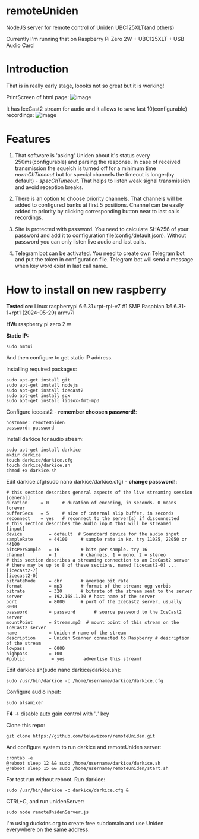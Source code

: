 # remoteUniden
NodeJS server for remote control of Uniden UBC125XLT(and others)

Currently I'm running that on Raspberry Pi Zero 2W + UBC125XLT + USB Audio Card

# Introduction
That is in really early stage, loooks not so great but it is working!

PrintScreen of html page:
![image](https://github.com/telewizoor/remoteUniden/assets/67103591/bffc9a78-c214-478c-b5c3-2cd4c3eca3c0)

It has IceCast2 stream for audio and it allows to save last 10(configurable) recordings:
![image](https://github.com/telewizoor/remoteUniden/assets/67103591/291189db-a66e-48b2-8c06-fe4c58683f46)

# Features
1. That software is 'asking' Uniden about it's status every 250ms(configurable) and parsing the response. In case of received transmission the squelch is turned off for a minimum time *normChTimeout* but for special channels the timeout is longer(by default) - *specChTimeout*. That helps to listen weak signal transmission and avoid reception breaks. 

2. There is an option to choose priority channels. That channels will be added to configured banks at first 5 positions. Channel can be easily added to priority by clicking corresponding button near to last calls recordings.

3. Site is protected with password. You need to calculate SHA256 of your password and add it to configuration file(config/default.json). Without password you can only listen live audio and last calls.

4. Telegram bot can be activated. You need to create own Telegram bot and put the token in configuration file. Telegram bot will send a message when key word exist in last call name.

# How to install on new raspberry

**Tested on:**
Linux raspberrypi 6.6.31+rpt-rpi-v7 #1 SMP Raspbian 1:6.6.31-1+rpt1 (2024-05-29) armv7l

**HW:**
raspberry pi zero 2 w

**Static IP:**

    sudo nmtui

And then configure to get static IP address.

Installing required packages:

    sudo apt-get install git
    sudo apt-get install nodejs
    sudo apt-get install icecast2
    sudo apt-get install sox
    sudo apt-get install libsox-fmt-mp3

Configure icecast2 - **remember choosen password!**:

    hostname: remoteUniden
    password: password

Install darkice for audio stream:

    sudo apt-get install darkice
    mkdir darkice
    touch darkice/darkice.cfg
    touch darkice/darkice.sh
    chmod +x darkice.sh

Edit darkice.cfg(sudo nano darkice/darkice.cfg) - **change password!**:

    # this section describes general aspects of the live streaming session
    [general]
    duration     = 0     # duration of encoding, in seconds. 0 means forever
    bufferSecs   = 5     # size of internal slip buffer, in seconds
    reconnect    = yes   # reconnect to the server(s) if disconnected
    # this section describes the audio input that will be streamed
    [input]
    device          = default  # Soundcard device for the audio input
    sampleRate      = 44100     # sample rate in Hz. try 11025, 22050 or 44100
    bitsPerSample   = 16        # bits per sample. try 16
    channel         = 1         # channels. 1 = mono, 2 = stereo
    # this section describes a streaming connection to an IceCast2 server
    # there may be up to 8 of these sections, named [icecast2-0] ... [icecast2-7]
    [icecast2-0]
    bitrateMode     = cbr       # average bit rate
    format          = mp3       # format of the stream: ogg vorbis
    bitrate         = 320       # bitrate of the stream sent to the server
    server          = 192.168.1.30 # host name of the server
    port            = 8000      # port of the IceCast2 server, usually 8000
    password        = password       # source password to the IceCast2 server
    mountPoint      = Stream.mp3  # mount point of this stream on the IceCast2 server
    name            = Uniden # name of the stream
    description     = Uniden Scanner connected to Raspberry # description of the stream
    lowpass         = 6000
    highpass        = 100
    #public          = yes       advertise this stream?

Edit darkice.sh(sudo nano darkice/darkice.sh):

    sudo /usr/bin/darkice -c /home/username/darkice/darkice.cfg

Configure audio input:

    sudo alsamixer

**F4** -> disable auto gain control with '**.**' key

Clone this repo:

    git clone https://github.com/telewizoor/remoteUniden.git

And configure system to run darkice and remoteUniden server:

    crontab -e
    @reboot sleep 12 && sudo /home/username/darkice/darkice.sh
    @reboot sleep 15 && sudo /home/username/remoteUniden/start.sh

For test run without reboot. Run darkice:

    sudo /usr/bin/darkice -c darkice/darkice.cfg &

CTRL+C, and run unidenServer:

    sudo node remoteUnidenServer.js

I'm using duckdns.org to create free subdomain and use Uniden everywhere on the same address.



